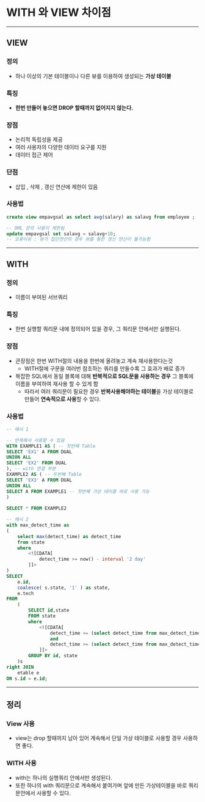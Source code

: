 # WITH 와 VIEW 차이점

---

## VIEW

### 정의

- 하나 이상의 기본 테이블이나 다른 뷰를 이용하여 생성되는 **가상 테이블** 

### 특징 

- **한번 만들어 놓으면 DROP 할때까지 없어지지 않는다.** 

### 장점

- 논리적 독립성을 제공
- 여러 사용자의 다양한 데이터 요구를 지원
- 데이터 접근 제어 

### 단점

- 삽입 , 삭제 , 갱신 연산에 제한이 있음

### 사용법

```sql
create view empavgsal as select avg(salary) as salavg from employee ; 

-- DML 문의 사용이 제한됨
update empavgsal set salavg = salavg+10; 
-- 오류이유 : 뷰가 집단연산의 경우 뷰를 통한 갱신 연산이 불가능함 
```



---

## WITH

### 정의

- 이름이 부여된 서브쿼리

### 특징

- 한번 실행할 쿼리문 내에 정의되어 있을 경우, 그 쿼리문 안에서만 실행된다. 

### 장점

- 큰장점은 한번 WITH절의 내용을 한번에 올려놓고 계속 재사용한다는것
  -  WITH절에 구문을 여러번 참조하는 쿼리를 만들수록 그 효과가 배로 증가
- 복잡한 SQL에서 동일 블록에 대해 **반복적으로 SQL문을 사용하는 경우** 그 블록에 이름을 부여하여 재사용 할 수 있게 함
  - 따라서 여러 쿼리문이 필요한 경우 **반복사용해야하는 테이블**을 가상 테이블로 만들어 **연속적으로 사용**할 수 있다. 

### 사용법

```sql
-- 예시 1

-- 반복해서 사용할 수 있음 
WITH EXAMPLE1 AS ( -- 첫번째 Table
SELECT 'EX1' A FROM DUAL 
UNION ALL
SELECT 'EX2' FROM DUAL
), -- with 연결 부분 
EXAMPLE2 AS ( -- 두번째 Table
SELECT 'EX3' A FROM DUAL 
UNION ALL
SELECT A FROM EXAMPLE1 -- 첫번째 가상 테이블 바로 사용 가능 
)
 
SELECT * FROM EXAMPLE2

-- 예시 2
with max_detect_time as
(
    select max(detect_time) as detect_time 
    from state
    where 
        <![CDATA[
            detect_time >= now() - interval '2 day'
        ]]>
)
SELECT
    e.id,
    coalesce( s.state, '1' ) as state,
    e.tech 
FROM
    (
        SELECT id,state
        FROM state
        where 
            <![CDATA[
                detect_time <= (select detect_time from max_detect_time)
                and 
                detect_time >= (select detect_time from max_detect_time) - interval '3 min' 
            ]]>	
        GROUP BY id, state 
    )s
right JOIN
    etable e
ON s.id = e.id;
```

---

## 정리 

### View  사용

- view는 drop 할때까지 남아 있어 계속해서 단일 가상 테이블로 사용할 경우 사용하면 좋다.

### WITH 사용

- with는 하나의 실행쿼리 안에서만 생성된다. 
- 또한 하나의 with 쿼리문으로 계속해서 붙여가며 앞에 만든 가상테이블을 바로 쿼리문안에서 사용할 수 있다. 

